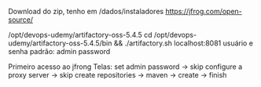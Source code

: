 Download do zip, tenho em /dados/instaladores
https://jfrog.com/open-source/

/opt/devops-udemy/artifactory-oss-5.4.5
cd /opt/devops-udemy/artifactory-oss-5.4.5/bin && ./artifactory.sh
localhost:8081
usuário e senha padrão:
admin
password

Primeiro acesso ao jfrong
Telas:
set admin password -> skip
configure a proxy server -> skip
create repositories -> maven -> create -> finish
